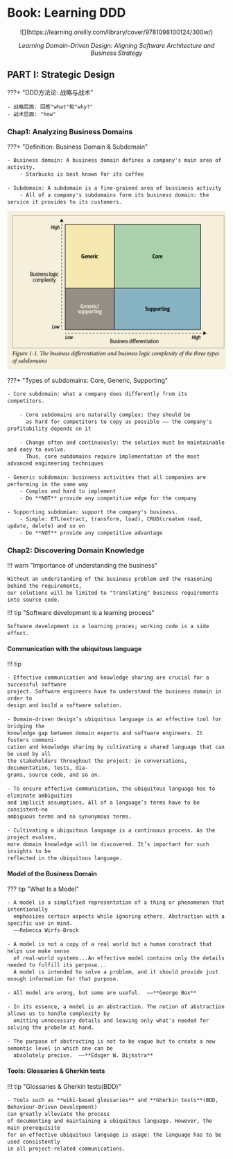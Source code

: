 # Book: Learning DDD

<center>
![](https://learning.oreilly.com/library/cover/9781098100124/300w/)

*Learning Domain-Driven Design: Aligning Software Architecture and Business Strategy*
</center>


## PART I: Strategic Design

???+ "DDD方法论: 战略与战术"

    - 战略层面: 回答"what"和"why?"
    - 战术层面: "how"


### Chap1: Analyzing Business Domains

???+ "Definition: Business Domain & Subdomain"

    - Business domain: A business domain defines a company's main area of activity.
        - Starbucks is best known for its coffee

    - Subdomain: A subdomain is a fine-grained area of bussiness activity
        - All of a company's subdomains form its business domain: the service it provides to its customers.


![](image/subdomains.jpg)

???+ "Types of subdomains: Core, Generic, Supporting"

    - Core subdomain: what a company does differently from its competitors.

        - Core subdomains are naturally complex: they should be
          as hard for competitors to copy as possible —— the company's profitability depends on it

        - Change often and continuously: the solution must be maintainable and easy to evolve.
          Thus, core subdomains require implementation of the most advanced engineering techniques

    - Generic subdomain: businness activities that all companies are performing in the same way
        - Complex and hard to implement
        - Do **NOT** provide any competitive edge for the company

    - Supporting subdomian: support the company's business.
        - Simple: ETL(extract, transform, load), CRUD(createm read, update, delete) and so on
        - Do **NOT** provide any competitive advantage


### Chap2: Discovering Domain Knowledge

!!! warn "Importance of understanding the business"

    Without an understanding of the business problem and the reasoning behind the requirements,
    our solutions will be limited to "translating" business requirements into source code.


!!! tip "Software development is a learning process"

    Software development is a learning proces; working code is a side effect.


#### Communication with the ubiquitous language


!!! tip

    - Effective communication and knowledge sharing are crucial for a successful software
    project. Software engineers have to understand the business domain in order to
    design and build a software solution.

    - Domain-driven design’s ubiquitous language is an effective tool for bridging the
    knowledge gap between domain experts and software engineers. It fosters communi‐
    cation and knowledge sharing by cultivating a shared language that can be used by all
    the stakeholders throughout the project: in conversations, documentation, tests, dia‐
    grams, source code, and so on.

    - To ensure effective communication, the ubiquitous language has to eliminate ambiguities
    and implicit assumptions. All of a language’s terms have to be consistent—no
    ambiguous terms and no synonymous terms.

    - Cultivating a ubiquitous language is a continuous process. As the project evolves,
    more domain knowledge will be discovered. It’s important for such insights to be
    reflected in the ubiquitous language.

#### Model of the Business Domain

??? tip "What Is a Model"

    - A model is a simplified representation of a thing or phenomenon that intentionally
      emphasizes certain aspects while ignoring others. Abstraction with a specific use in mind.
      ——Rebecca Wirfs-Brock

    - A model is not a copy of a real world but a human constract that helps use make sense
      of real-world systems...An effective model contains only the details needed to fulfill its perpose...
      A model is intended to solve a problem, and it should provide just enough information for that purpose.

    - All model are wrong, but some are useful.  ——**George Box**

    - In its essence, a model is an abstraction. The notion of abstraction allows us to handle complexity by
      omitting unnecessary details and leaving only what's needed for solving the probelm at hand.

    - The purpose of abstracting is not to be vague but to create a new semantic level in which one can be
      absolutely precise.  ——**Edsger W. Dijkstra**


#### Tools: Glossaries & Gherkin tests

!!! tip "Glossaries & Gherkin tests(BDD)"

    - Tools such as **wiki-based glossaries** and **Gherkin tests**(BDD, Behaviour-Driven Development)
    can greatly alleviate the process
    of documenting and maintaining a ubiquitous language. However, the main prerequisite
    for an effective ubiquitous language is usage: the language has to be used consistently
    in all project-related communications.
